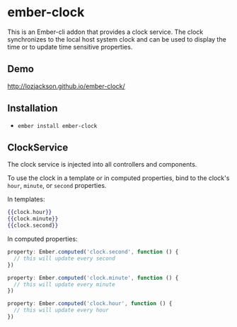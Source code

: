 # ember-clock

This is an Ember-cli addon that provides a clock service.  The clock synchronizes to
the local host system clock and can be used to display the time or to update time
sensitive properties.

## Demo

http://lozjackson.github.io/ember-clock/

## Installation

* `ember install ember-clock`

## ClockService

The clock service is injected into all controllers and components.

To use the clock in a template or in computed properties, bind to the clock's
`hour`, `minute`, or `second` properties.

In templates:

```hbs
{{clock.hour}}
{{clock.minute}}
{{clock.second}}
```

In computed properties:

```js
property: Ember.computed('clock.second', function () {
  // this will update every second
})
```

```js
property: Ember.computed('clock.minute', function () {
  // this will update every minute
})
```

```js
property: Ember.computed('clock.hour', function () {
  // this will update every hour
})
```
